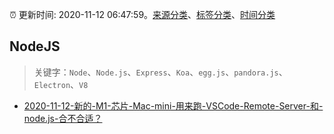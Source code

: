:alarm_clock: 更新时间: 2020-11-12 06:47:59。[来源分类](../README.md)、[标签分类](../TAGS.md)、[时间分类](../TIMELINE.md)

## NodeJS


> 关键字：`Node`、`Node.js`、`Express`、`Koa`、`egg.js`、`pandora.js`、`Electron`、`V8`



- [2020-11-12-新的-M1-芯片-Mac-mini-用来跑-VSCode-Remote-Server-和-node.js-合不合适？](https://www.v2ex.com/t/724435) 